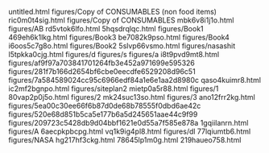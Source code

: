 untitled.html
figures/Copy of CONSUMABLES (non food items)
ric0m0t4sig.html
figures/Copy of CONSUMABLES
mbk6v8i1j1o.html
figures/AB
rd5vtok6lfo.html
5hqsdrqlqc.html
figures/Book1
469eh6k1lkg.html
figures/Book3
be7082k9pso.html
figures/Book4
i6oos5c7g8o.html
figures/Book2
5slvp66vsmo.html
figures/nasashit
l5tpkka0cjg.html
figures/d
figures/s
figures/a
i8t9pvd9mt8.html
figures/af9f97a703841701264fb3e452a971699e595326
figures/281f7b166d2654bf6cbe0eecdfe6529208d96c51
figures/7a584589024cc95c6966edf84a1e6e1aa2d8980c
qaso4kuimr8.html
ic2mf2bgnpo.html
figures/siteplan2
mietp0a5r88.html
figures/1
80vap2p0j5o.html
figures/2
mk24suc13so.html
figures/3
ano12frr2kg.html
figures/5ea00c30ee66f6b87d0de68b78555f0dbd6ae42c
figures/520e68d851b5ca5e177b6a5d245651aae44c9f99
figures/209723c5428db9d04bbf1621e0d55a7f585e878a
1gqiilanrn.html
figures/A
6aecpkpbcpg.html
vq1k9ig4pl8.html
figures/dl
77lqiumtb6.html
figures/NASA
hg217hf3ckg.html
78645lp1m0g.html
219haueo758.html